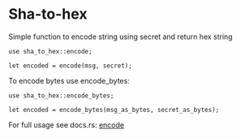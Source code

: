 # Sha-to-hex

Simple function to encode string using secret and return hex string

```
use sha_to_hex::encode;

let encoded = encode(msg, secret);
```

To encode bytes use encode_bytes:
```
use sha_to_hex::encode_bytes;

let encoded = encode_bytes(msg_as_bytes, secret_as_bytes);
```

For full usage see docs.rs: [encode](https://docs.rs/sha-to-hex/latest/sha_to_hex/fn.encode.html)
